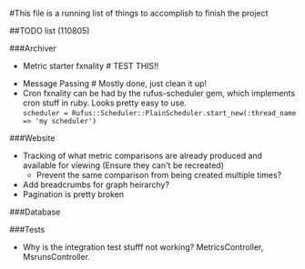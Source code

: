 #This file is a running list of things to accomplish to finish the project

##TODO list (110805)

###Archiver
-	Metric starter fxnality  # TEST THIS!!
*	Message Passing # Mostly done, just clean it up!
* Cron fxnality can be had by the rufus-scheduler gem, which implements cron stuff in ruby.  Looks pretty easy to use.  
		`scheduler = Rufus::Scheduler::PlainScheduler.start_new(:thread_name => 'my scheduler')`

###Website
  - Tracking of what metric comparisons are already produced and available for viewing (Ensure they can't be recreated)
    - Prevent the same comparison from being created multiple times?
  - Add breadcrumbs for graph heirarchy?
  - Pagination is pretty broken

###Database


###Tests
* Why is the integration test stufff not working? MetricsController,
  MsrunsController.
